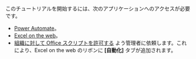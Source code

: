 このチュートリアルを開始するには、次のアプリケーションへのアクセスが必要です。

- [Power Automate](/power-automate/organization-q-and-a)。
- [Excel on the web](https://www.office.com/launch/excel)。
- [組織に対して Office スクリプトを許可する](/microsoft-365/admin/manage/manage-office-scripts-settings) よう管理者に依頼します。これにより、Excel on the web のリボンに **[自動化]** タブが追加されます。
